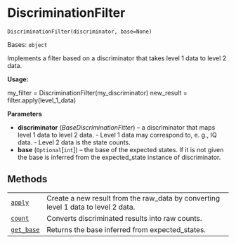# DiscriminationFilter

<span id="undefined" />

`DiscriminationFilter(discriminator, base=None)`

Bases: `object`

Implements a filter based on a discriminator that takes level 1 data to level 2 data.

**Usage:**

my\_filter = DiscriminationFilter(my\_discriminator) new\_result = filter.apply(level\_1\_data)

**Parameters**

*   **discriminator** (*BaseDiscriminationFitter*) – a discriminator that maps level 1 data to level 2 data. - Level 1 data may correspond to, e. g., IQ data. - Level 2 data is the state counts.
*   **base** (`Optional`\[`int`]) – the base of the expected states. If it is not given the base is inferred from the expected\_state instance of discriminator.

## Methods

|                                                                                                                                                                                      |                                                                                    |
| ------------------------------------------------------------------------------------------------------------------------------------------------------------------------------------ | ---------------------------------------------------------------------------------- |
| [`apply`](qiskit.ignis.measurement.DiscriminationFilter.apply#qiskit.ignis.measurement.DiscriminationFilter.apply "qiskit.ignis.measurement.DiscriminationFilter.apply")             | Create a new result from the raw\_data by converting level 1 data to level 2 data. |
| [`count`](qiskit.ignis.measurement.DiscriminationFilter.count#qiskit.ignis.measurement.DiscriminationFilter.count "qiskit.ignis.measurement.DiscriminationFilter.count")             | Converts discriminated results into raw counts.                                    |
| [`get_base`](qiskit.ignis.measurement.DiscriminationFilter.get_base#qiskit.ignis.measurement.DiscriminationFilter.get_base "qiskit.ignis.measurement.DiscriminationFilter.get_base") | Returns the base inferred from expected\_states.                                   |
